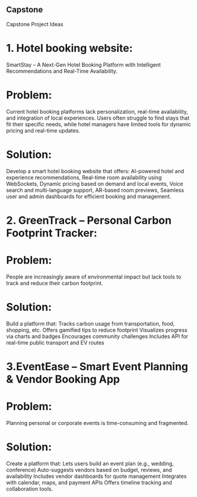 ## Capstone
Capstone Project Ideas

# 1. Hotel booking website:
SmartStay – A Next-Gen Hotel Booking Platform with Intelligent Recommendations and Real-Time Availability.
  
# Problem:
Current hotel booking platforms lack personalization, real-time availability, and integration of local experiences. Users often struggle to find stays that fit their specific           needs, while hotel managers have limited tools for dynamic pricing and real-time updates.

# Solution: 
Develop a smart hotel booking website that offers: AI-powered hotel and experience recommendations, Real-time room availability using WebSockets, Dynamic pricing based on demand        and local events, Voice search and multi-language support, AR-based room previews, Seamless user and admin dashboards for efficient booking and management.

# 2. GreenTrack – Personal Carbon Footprint Tracker:

# Problem:
People are increasingly aware of environmental impact but lack tools to track and reduce their carbon footprint.

# Solution:
Build a platform that: 
Tracks carbon usage from transportation, food, shopping, etc.
Offers gamified tips to reduce footprint
Visualizes progress via charts and badges
Encourages community challenges
Includes API for real-time public transport and EV routes

# 3.EventEase – Smart Event Planning & Vendor Booking App

# Problem:
Planning personal or corporate events is time-consuming and fragmented.

# Solution:
Create a platform that:
Lets users build an event plan (e.g., wedding, conference)
Auto-suggests vendors based on budget, reviews, and availability
Includes vendor dashboards for quote management
Integrates with calendar, maps, and payment APIs
Offers timeline tracking and collaboration tools.











